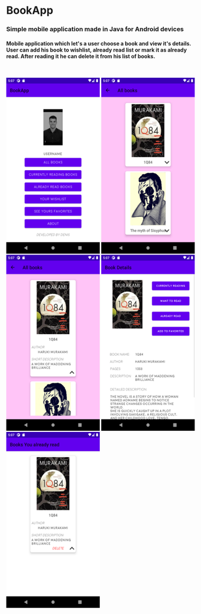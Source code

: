 # BookApp

### Simple mobile application made in Java for Android devices

#### Mobile application which let's a user choose a book and view it's details. User can add his book to wishlist, already read list or mark it as already read. After reading it he can delete it from his list of books.

<br />



<img src="images/slika1.png" width="250" height="470"> <img src="images/slika2.png" width="250" height="470"> 
<img src="images/slika3.png" width="250" height="470"> <img src="images/slika4.png" width="250" height="470">
<img src="images/slika5.png" width="250" height="470">

